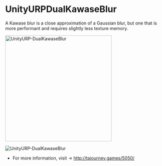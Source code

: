 # UnityURPDualKawaseBlur
A Kawase blur is a close approximation of a Gaussian blur, but one that is more performant and requires slightly less texture memory.

<img width="339" alt="UnityURP-DualKawaseBlur" src="https://user-images.githubusercontent.com/89976115/150179462-a4e5367d-fa1e-4fcb-b241-f7aa868ca722.png">

![UnityURP-DualKawaseBlur](https://user-images.githubusercontent.com/89976115/150178636-bab4997c-1c3f-4ee0-b78f-9832e7b9fac5.gif)
- For more information, visit -> http://tajourney.games/5050/
